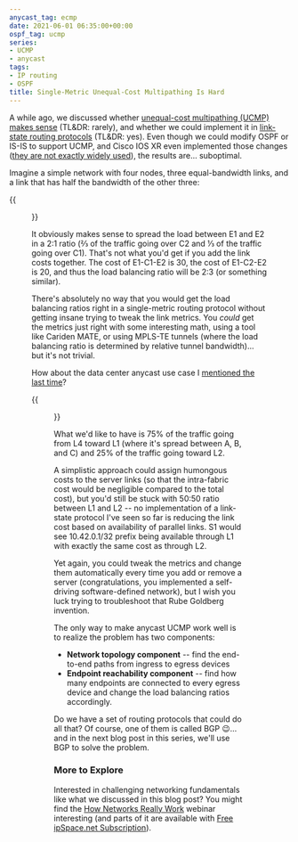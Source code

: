 ```yaml
---
anycast_tag: ecmp
date: 2021-06-01 06:35:00+00:00
ospf_tag: ucmp
series:
- UCMP
- anycast
tags:
- IP routing
- OSPF
title: Single-Metric Unequal-Cost Multipathing Is Hard
---
```

A while ago, we discussed whether [unequal-cost multipathing (UCMP) makes sense](/2021/02/does-ucmp-make-sense/) (TL&DR: rarely), and whether we could implement it in [link-state routing protocols](/2021/03/ucmp-link-state-protocols/) (TL&DR: yes). Even though we could modify OSPF or IS-IS to support UCMP, and Cisco IOS XR even implemented those changes ([they are not exactly widely used](/2021/03/ucmp-link-state-protocols/#496)), the results are... suboptimal.

Imagine a simple network with four nodes, three equal-bandwidth links, and a link that has half the bandwidth of the other three:

{{<figure src="/2021/06/UCMP-Square.png">}}
<!--more-->
It obviously makes sense to spread the load between E1 and E2 in a 2:1 ratio (⅔ of the traffic going over C2 and ⅓ of the traffic going over C1). That's not what you'd get if you add the link costs together. The cost of E1-C1-E2 is 30, the cost of E1-C2-E2 is 20, and thus the load balancing ratio will be 2:3 (or something similar).

There's absolutely no way that you would get the load balancing ratios right in a single-metric routing protocol without getting insane trying to tweak the link metrics. You _could_ get the metrics just right with some interesting math, using a tool like Cariden MATE, or using MPLS-TE tunnels (where the load balancing ratio is determined by relative tunnel bandwidth)... but it's not trivial.

How about the data center anycast use case I [mentioned the last time](/2021/05/tcp-anycast-hard/)?

{{<figure src="/2021/06/Anycast-TCP.png">}}

What we'd like to have is 75% of the traffic going from L4 toward L1 (where it's spread between A, B, and C) and 25% of the traffic going toward L2. 

A simplistic approach could assign humongous costs to the server links (so that the intra-fabric cost would be negligible compared to the total cost), but you'd still be stuck with 50:50 ratio between L1 and L2 -- no implementation of a link-state protocol I've seen so far is reducing the link cost based on availability of parallel links. S1 would see 10.42.0.1/32 prefix being available through L1 with exactly the same cost as through L2.

Yet again, you could tweak the metrics and change them automatically every time you add or remove a server (congratulations, you implemented a self-driving software-defined network), but I wish you luck trying to troubleshoot that Rube Goldberg invention.

The only way to make anycast UCMP work well is to realize the problem has two components:

* **Network topology component** -- find the end-to-end paths from ingress to egress devices
* **Endpoint reachability component** -- find how many endpoints are connected to every egress device and change the load balancing ratios accordingly.

Do we have a set of routing protocols that could do all that? Of course, one of them is called BGP 😉... and in the next blog post in this series, we'll use BGP to solve the problem.

### More to Explore

Interested in challenging networking fundamentals like what we discussed in this blog post? You might find the [How Networks Really Work](https://www.ipspace.net/How_Networks_Really_Work) webinar interesting (and parts of it are available with [Free ipSpace.net Subscription](https://www.ipspace.net/Subscription/Free)).
